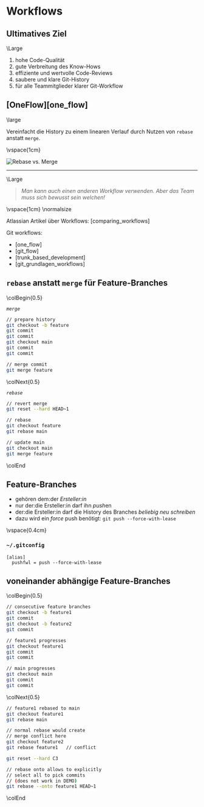 Workflows
=========


Ultimatives Ziel
----------------

\Large

1. hohe Code-Qualität
1. gute Verbreitung des Know-Hows
1. effiziente und wertvolle Code-Reviews
1. saubere und klare Git-History
1. für alle Teammitglieder klarer Git-Workflow


[OneFlow][one_flow]
---------

\large

Vereinfacht die History zu einem linearen Verlauf durch Nutzen von `rebase` anstatt `merge`.

\vspace{1cm}

![Rebase vs. Merge](images/git_rebase_vs_merge.png)



---

\Large

> *Man kann auch einen anderen Workflow verwenden. Aber das Team muss sich bewusst sein welchen!*


\vspace{1cm}
\normalsize

Atlassian Artikel über Workflows: [comparing_workflows]

Git workflows:

* [one_flow]
* [git_flow]
* [trunk_based_development]
* [git_grundlagen_workflows]


`rebase` anstatt `merge` für Feature-Branches
---------------------------------------------

\colBegin{0.5}

*`merge`*

~~~ {.bash .numberLines}
// prepare history
git checkout -b feature
git commit
git commit
git checkout main
git commit
git commit

// merge commit
git merge feature
~~~

\colNext{0.5}

*`rebase`*

~~~ {.bash .numberLines}
// revert merge
git reset --hard HEAD~1

// rebase
git checkout feature
git rebase main

// update main
git checkout main
git merge feature
~~~

\colEnd


Feature-Branches
----------------

* gehören dem:der *Ersteller:in*
* nur der:die Ersteller:in darf ihn *push*en
* der:die Ersteller:in darf die History des Branches *beliebig neu schreiben*
* dazu wird ein *force* push benötigt: `git push --force-with-lease`

\vspace{0.4cm}

### `~/.gitconfig`

~~~
[alias]
  pushfwl = push --force-with-lease
~~~


voneinander abhängige Feature-Branches
--------------------------------------

\colBegin{0.5}

~~~ {.bash .numberLines}
// consecutive feature branches
git checkout -b feature1
git commit
git checkout -b feature2
git commit

// feature1 progresses
git checkout feature1
git commit
git commit

// main progresses
git checkout main
git commit
git commit
~~~

\colNext{0.5}

~~~ {.bash .numberLines}
// feature1 rebased to main
git checkout feature1
git rebase main

// normal rebase would create
// merge conflict here
git checkout feature2
git rebase feature1   // conflict

git reset --hard C3

// rebase onto allows to explicitly
// select all to pick commits
// (does not work in DEMO)
git rebase --onto feature1 HEAD~1
~~~

\colEnd
